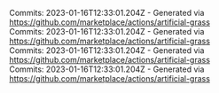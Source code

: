 Commits: 2023-01-16T12:33:01.204Z - Generated via https://github.com/marketplace/actions/artificial-grass
<br>
Commits: 2023-01-16T12:33:01.204Z - Generated via https://github.com/marketplace/actions/artificial-grass
<br>
Commits: 2023-01-16T12:33:01.204Z - Generated via https://github.com/marketplace/actions/artificial-grass
<br>
Commits: 2023-01-16T12:33:01.204Z - Generated via https://github.com/marketplace/actions/artificial-grass
<br>
